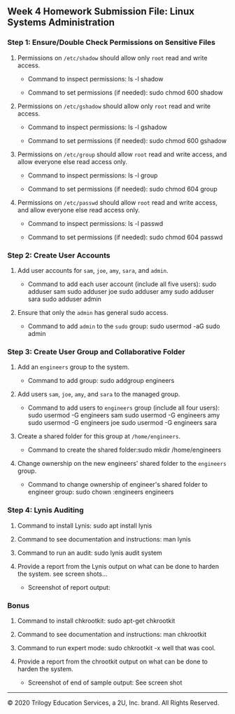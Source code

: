 ## Week 4 Homework Submission File: Linux Systems Administration

### Step 1: Ensure/Double Check Permissions on Sensitive Files

1. Permissions on `/etc/shadow` should allow only `root` read and write access.

    - Command to inspect permissions: ls -l shadow

    - Command to set permissions (if needed): sudo chmod 600 shadow
                                              
                                              
                                              

2. Permissions on `/etc/gshadow` should allow only `root` read and write access.

    - Command to inspect permissions: ls -l gshadow

    - Command to set permissions (if needed): sudo chmod 600 gshadow

3. Permissions on `/etc/group` should allow `root` read and write access, and allow everyone else read access only.

    - Command to inspect permissions: ls -l group

    - Command to set permissions (if needed): sudo chmod 604 group

4. Permissions on `/etc/passwd` should allow `root` read and write access, and allow everyone else read access only.

    - Command to inspect permissions: ls -l passwd

    - Command to set permissions (if needed): sudo chmod 604 passwd

### Step 2: Create User Accounts

1. Add user accounts for `sam`, `joe`, `amy`, `sara`, and `admin`.

    - Command to add each user account (include all five users): sudo adduser sam 
                                                                 sudo adduser joe
                                                                 sudo adduser amy
                                                                 sudo adduser sara
                                                                 sudo adduser admin

2. Ensure that only the `admin` has general sudo access.

    - Command to add `admin` to the `sudo` group: sudo usermod -aG sudo admin

### Step 3: Create User Group and Collaborative Folder

1. Add an `engineers` group to the system.

    - Command to add group: sudo addgroup engineers

2. Add users `sam`, `joe`, `amy`, and `sara` to the managed group.

    - Command to add users to `engineers` group (include all four users):
    sudo usermod -G engineers sam
    sudo usermod -G engineers amy
    sudo usermod -G engineers joe
    sudo usermod -G engineers sara

3. Create a shared folder for this group at `/home/engineers`.

    - Command to create the shared folder:sudo mkdir /home/engineers

4. Change ownership on the new engineers' shared folder to the `engineers` group.

    - Command to change ownership of engineer's shared folder to engineer group: sudo chown :engineers engineers

### Step 4: Lynis Auditing

1. Command to install Lynis: sudo apt install lynis

2. Command to see documentation and instructions: man lynis

3. Command to run an audit: sudo lynis audit system

4. Provide a report from the Lynis output on what can be done to harden the system. see screen shots...

    - Screenshot of report output:


### Bonus
1. Command to install chkrootkit: sudo apt-get chkrootkit

2. Command to see documentation and instructions: man chkrootkit

3. Command to run expert mode: sudo chkrootkit -x  well that was cool.

4. Provide a report from the chrootkit output on what can be done to harden the system.
    - Screenshot of end of sample output: See screen shot

---
© 2020 Trilogy Education Services, a 2U, Inc. brand. All Rights Reserved.
